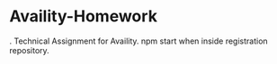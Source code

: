 # Availity-Homework
.
Technical Assignment for Availity. npm start when inside registration repository.
